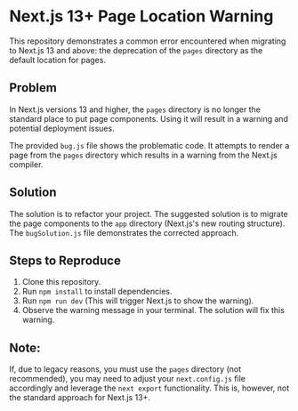 # Next.js 13+ Page Location Warning

This repository demonstrates a common error encountered when migrating to Next.js 13 and above: the deprecation of the `pages` directory as the default location for pages.

## Problem

In Next.js versions 13 and higher, the `pages` directory is no longer the standard place to put page components. Using it will result in a warning and potential deployment issues.

The provided `bug.js` file shows the problematic code.  It attempts to render a page from the `pages` directory which results in a warning from the Next.js compiler.

## Solution

The solution is to refactor your project. The suggested solution is to migrate the page components to the `app` directory (Next.js's new routing structure).  The `bugSolution.js` file demonstrates the corrected approach.

## Steps to Reproduce

1. Clone this repository.
2. Run `npm install` to install dependencies.
3. Run `npm run dev` (This will trigger Next.js to show the warning).
4. Observe the warning message in your terminal.  The solution will fix this warning.

## Note:

If, due to legacy reasons, you must use the `pages` directory (not recommended), you may need to adjust your `next.config.js` file accordingly and leverage the `next export` functionality.  This is, however, not the standard approach for Next.js 13+.